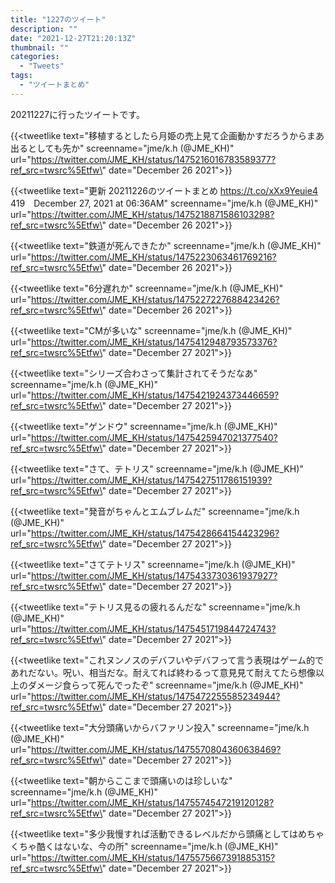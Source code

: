 ```yaml
---
title: "1227のツイート"
description: ""
date: "2021-12-27T21:20:13Z"
thumbnail: ""
categories:
  - "Tweets"
tags:
  - "ツイートまとめ"
---
```

20211227に行ったツイートです。
<!--more-->
{{<tweetlike text=\"移植するとしたら月姫の売上見て企画動かすだろうからまあ出るとしても先か\" screenname=\"jme/k.h (@JME_KH)\" url=\"https://twitter.com/JME_KH/status/1475216016783589377?ref_src=twsrc%5Etfw\" date=\"December 26 2021\">}}

{{<tweetlike text=\"更新 20211226のツイートまとめ https://t.co/xXx9Yeuie4 419　December 27, 2021 at 06:36AM\" screenname=\"jme/k.h (@JME_KH)\" url=\"https://twitter.com/JME_KH/status/1475218871586103298?ref_src=twsrc%5Etfw\" date=\"December 26 2021\">}}

{{<tweetlike text=\"鉄道が死んできたか\" screenname=\"jme/k.h (@JME_KH)\" url=\"https://twitter.com/JME_KH/status/1475223063461769216?ref_src=twsrc%5Etfw\" date=\"December 26 2021\">}}

{{<tweetlike text=\"6分遅れか\" screenname=\"jme/k.h (@JME_KH)\" url=\"https://twitter.com/JME_KH/status/1475227227688423426?ref_src=twsrc%5Etfw\" date=\"December 26 2021\">}}

{{<tweetlike text=\"CMが多いな\" screenname=\"jme/k.h (@JME_KH)\" url=\"https://twitter.com/JME_KH/status/1475412948793573376?ref_src=twsrc%5Etfw\" date=\"December 27 2021\">}}

{{<tweetlike text=\"シリーズ合わさって集計されてそうだなあ\" screenname=\"jme/k.h (@JME_KH)\" url=\"https://twitter.com/JME_KH/status/1475421924373446659?ref_src=twsrc%5Etfw\" date=\"December 27 2021\">}}

{{<tweetlike text=\"ゲンドウ\" screenname=\"jme/k.h (@JME_KH)\" url=\"https://twitter.com/JME_KH/status/1475425947021377540?ref_src=twsrc%5Etfw\" date=\"December 27 2021\">}}

{{<tweetlike text=\"さて、テトリス\" screenname=\"jme/k.h (@JME_KH)\" url=\"https://twitter.com/JME_KH/status/1475427511786151939?ref_src=twsrc%5Etfw\" date=\"December 27 2021\">}}

{{<tweetlike text=\"発音がちゃんとエムブレムだ\" screenname=\"jme/k.h (@JME_KH)\" url=\"https://twitter.com/JME_KH/status/1475428664154423296?ref_src=twsrc%5Etfw\" date=\"December 27 2021\">}}

{{<tweetlike text=\"さてテトリス\" screenname=\"jme/k.h (@JME_KH)\" url=\"https://twitter.com/JME_KH/status/1475433730361937927?ref_src=twsrc%5Etfw\" date=\"December 27 2021\">}}

{{<tweetlike text=\"テトリス見るの疲れるんだな\" screenname=\"jme/k.h (@JME_KH)\" url=\"https://twitter.com/JME_KH/status/1475451719844724743?ref_src=twsrc%5Etfw\" date=\"December 27 2021\">}}

{{<tweetlike text=\"これヌンノスのデバフいやデバフって言う表現はゲーム的であれだない。呪い、相当だな。耐えてれば終わるって意見見て耐えてたら想像以上のダメージ食らって死んでったぞ\" screenname=\"jme/k.h (@JME_KH)\" url=\"https://twitter.com/JME_KH/status/1475472255585234944?ref_src=twsrc%5Etfw\" date=\"December 27 2021\">}}

{{<tweetlike text=\"大分頭痛いからバファリン投入\" screenname=\"jme/k.h (@JME_KH)\" url=\"https://twitter.com/JME_KH/status/1475570804360638469?ref_src=twsrc%5Etfw\" date=\"December 27 2021\">}}

{{<tweetlike text=\"朝からここまで頭痛いのは珍しいな\" screenname=\"jme/k.h (@JME_KH)\" url=\"https://twitter.com/JME_KH/status/1475574547219120128?ref_src=twsrc%5Etfw\" date=\"December 27 2021\">}}

{{<tweetlike text=\"多少我慢すれば活動できるレベルだから頭痛としてはめちゃくちゃ酷くはないな、今の所\" screenname=\"jme/k.h (@JME_KH)\" url=\"https://twitter.com/JME_KH/status/1475575667391885315?ref_src=twsrc%5Etfw\" date=\"December 27 2021\">}}

